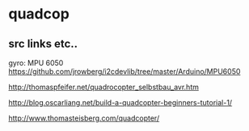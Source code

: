 quadcop
=======

src links etc..
---------------

gyro: MPU 6050
https://github.com/jrowberg/i2cdevlib/tree/master/Arduino/MPU6050


http://thomaspfeifer.net/quadrocopter_selbstbau_avr.htm

http://blog.oscarliang.net/build-a-quadcopter-beginners-tutorial-1/

http://www.thomasteisberg.com/quadcopter/

